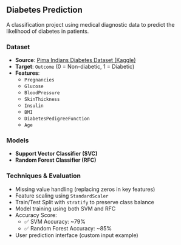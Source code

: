 ## Diabetes Prediction

A classification project using medical diagnostic data to predict the likelihood of diabetes in patients.

### Dataset
- **Source**: [Pima Indians Diabetes Dataset (Kaggle)](https://www.kaggle.com/datasets/uciml/pima-indians-diabetes-database)
- **Target**: `Outcome` (0 = Non-diabetic, 1 = Diabetic)
- **Features**:
  - `Pregnancies`
  - `Glucose`
  - `BloodPressure`
  - `SkinThickness`
  - `Insulin`
  - `BMI`
  - `DiabetesPedigreeFunction`
  - `Age`

### Models
- **Support Vector Classifier (SVC)**
- **Random Forest Classifier (RFC)**

### Techniques & Evaluation
- Missing value handling (replacing zeros in key features)
- Feature scaling using `StandardScaler`
- Train/Test Split with `stratify` to preserve class balance
- Model training using both SVM and RFC
- Accuracy Score:
  - ✅ SVM Accuracy: ~79%
  - ✅ Random Forest Accuracy: ~85%
- User prediction interface (custom input example)
